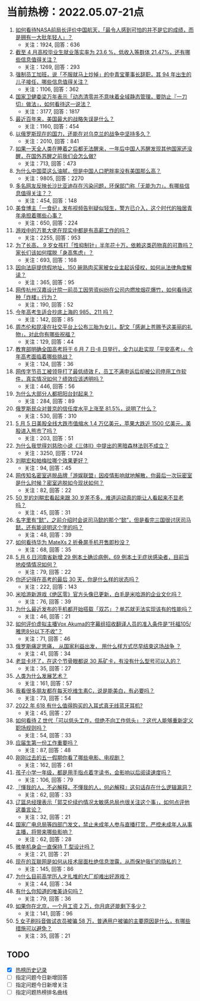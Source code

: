 # 当前热榜：2022.05.07-21点
1. [如何看待NASA前局长评价中国航天，「最令人感到可怕的并不是它的成绩，而是拥有一大批年轻人」？](https://www.zhihu.com/question/531471974)
    * 关注：1924, 回答：636
2. [截至 4 月高校毕业生就业落实率为 23.6 %，低收入等群体 21.47%，还有哪些信息值得关注？](https://www.zhihu.com/question/531577646)
    * 关注：1269, 回答：293
3. [强制员工加班，说「不服就马上炒掉」的中青宝董事长辞职，其 94 年出生的儿子接任，哪些信息值得关注？](https://www.zhihu.com/question/531700011)
    * 关注：1106, 回答：362
4. [国家卫健委梁万年表示「动态清零并不意味着全域静态管理，要防止『一刀切』做法」，如何看待这一说法？](https://www.zhihu.com/question/531626448)
    * 关注：3177, 回答：1817
5. [最近百年来，美国最大的战略失误是什么？](https://www.zhihu.com/question/376036755)
    * 关注：1160, 回答：454
6. [以俄罗斯现在的国力，还能在对乌克兰的战争中坚持多久？](https://www.zhihu.com/question/526458825)
    * 关注：2010, 回答：841
7. [如果一天全人类在睡着之后都无法醒来，一年后中国人苏醒发现其他国家还没醒，在国外苏醒之前我们会怎么做?](https://www.zhihu.com/question/530983711)
    * 关注：713, 回答：473
8. [为什么中国菜这么油腻，但是中国人口肥胖率没有美国那么高？](https://www.zhihu.com/question/39870793)
    * 关注：9805, 回答：2270
9. [多名网友反映长沙比亚迪存在污染问题，环保部门称「无能为力」，有哪些信息值得关注？？](https://www.zhihu.com/question/531746731)
    * 关注：454, 回答：148
10. [美食博主「一食纪」发布视频告别疑似轻生，警方已介入，这个时代的独居青年承担着哪些心事？](https://www.zhihu.com/question/531604326)
    * 关注：650, 回答：224
11. [游戏中的万氪大佬在现实中都是有高薪工作的吗？](https://www.zhihu.com/question/431746142)
    * 关注：2255, 回答：953
12. [为了长高， 9 岁女孩打「性抑制针」半年花十万，依赖这类药物真的可靠吗？家长们该如何摆脱「身高焦虑」？](https://www.zhihu.com/question/531623482)
    * 关注：693, 回答：168
13. [因向法庭提供假地址，150 碗熟肉买家被女业主起诉侵权，如何从法律角度解读？](https://www.zhihu.com/question/531695656)
    * 关注：365, 回答：95
14. [网传杭州汉嘉设计院一前员工因劳资纠纷在公司内燃放烟花爆竹，如何看待这种「炸楼」行为？](https://www.zhihu.com/question/531665308)
    * 关注：190, 回答：52
15. [今年高考生适合抄底上海的 985、211 吗？](https://www.zhihu.com/question/531719409)
    * 关注：142, 回答：85
16. [周杰伦和昆凌在社交平台上公布三胎为女儿，配文「感谢上苍赐予这美丽的礼物」，对此你有哪些祝福？](https://www.zhihu.com/question/531548935)
    * 关注：129, 回答：44
17. [教育部明确全国高考将于 6 月 7 日-8 日举行，全力以赴实现「平安高考」，今年高考面临着哪些挑战？](https://www.zhihu.com/question/531770848)
    * 关注：124, 回答：36
18. [网传字节员工被领导打了最低绩效 F，员工不满申诉后却被公司停用工作软件，真实情况如何？绩效应该透明吗？](https://www.zhihu.com/question/531606644)
    * 关注：446, 回答：56
19. [为什么大部分人都把阳台封起来？](https://www.zhihu.com/question/529922504)
    * 关注：284, 回答：89
20. [俄罗斯民众对普京的信任度水平上涨至 81.5%，说明了什么？](https://www.zhihu.com/question/531669618)
    * 关注：530, 回答：310
21. [5 月 5 日美股全线大跌市值缩水 1.4 万亿美元，苹果大跌近 1500 亿美元，美股进入熊市了吗？](https://www.zhihu.com/question/531557583)
    * 关注：203, 回答：51
22. [为什么我觉得刘慈欣小说《三体II》中提出的黑暗森林法则不成立？](https://www.zhihu.com/question/358152060)
    * 关注：3250, 回答：1724
23. [刘畊宏和帕梅拉哪个效果更好？](https://www.zhihu.com/question/529949490)
    * 关注：94, 回答：45
24. [网传知名密室逃脱品牌「游娱联盟」因疫情影响就地解散，你最后一次玩密室是什么时候？密室逃脱如今现状如何？](https://www.zhihu.com/question/531582838)
    * 关注：82, 回答：22
25. [50 岁的刘畊宏看起来跟 30 岁差不多，难道运动真的能让人看起来不显老吗？](https://www.zhihu.com/question/531022002)
    * 关注：45, 回答：31
26. [名字里有“懿”，之前介绍时会说司马懿的那个“懿”，但是看完三国很讨厌司马懿，还有能说明这个字的吗？](https://www.zhihu.com/question/525787449)
    * 关注：48, 回答：39
27. [如何看待华为 MateXs 2 折叠屏手机开售即秒没？](https://www.zhihu.com/question/531582823)
    * 关注：68, 回答：35
28. [5 月 6 日河南省新增 29 例本土确诊病例，69 例本土无症状感染者，目前当地疫情情况如何？](https://www.zhihu.com/question/531701748)
    * 关注：79, 回答：22
29. [你还记得在高考的最后 30 天，你是什么样的状态吗？](https://www.zhihu.com/question/529052329)
    * 关注：222, 回答：143
30. [米哈游新游戏《绝区零》官方头像已更新，白毛是米哈游的企业文化吗？](https://www.zhihu.com/question/531712376)
    * 关注：76, 回答：39
31. [为什么最近发布的手机都开始搭载「双芯」？单芯就无法实现该有的性能吗？](https://www.zhihu.com/question/529970143)
    * 关注：46, 回答：21
32. [如何评价虚拟主播Vox Akuma的字幕组招收翻译人员的准入条件是“托福105/雅思8分以下不收”？](https://www.zhihu.com/question/531436789)
    * 关注：71, 回答：46
33. [俄罗斯痛定思痛， 从国家利益出发， 用什么样方式尽早结束这场战争 ？](https://www.zhihu.com/question/531694082)
    * 关注：41, 回答：34
34. [老显卡坏了，在这个节骨眼都说 30 系矿卡，有没有什么型号可以入的？](https://www.zhihu.com/question/531554536)
    * 关注：35, 回答：27
35. [人类为什么发展艺术？](https://www.zhihu.com/question/531470082)
    * 关注：161, 回答：57
36. [我看很多朋友都在每天吃维生素C，说是能美白，有必要吗？](https://www.zhihu.com/question/454383893)
    * 关注：73, 回答：54
37. [2022 年 618 有什么值得购买的入耳式真无线蓝牙耳机?](https://www.zhihu.com/question/531458038)
    * 关注：45, 回答：27
38. [如何看待 Z 世代「可以低头工作，但绝不向工作低头」？这代人能够重新定义职场规则吗？](https://www.zhihu.com/question/531698987)
    * 关注：54, 回答：33
39. [应届生第一份工作重要吗？](https://www.zhihu.com/question/531525871)
    * 关注：87, 回答：48
40. [刚刚过去的五一假期你看了哪些电影、电视剧？](https://www.zhihu.com/question/531420055)
    * 关注：162, 回答：61
41. [孩子小学一年级，都是用手指点着字读书，会影响以后阅读速度吗？](https://www.zhihu.com/question/529320137)
    * 关注：106, 回答：79
42. [『懂我的人，不必解释，不懂我的人，何必解释』这句话存在什么逻辑漏洞？](https://www.zhihu.com/question/40386738)
    * 关注：62, 回答：33
43. [辽篮总经理表示「郭艾伦续约情况太敏感总局也很关注这个事」，如何点评他这番言论？](https://www.zhihu.com/question/531581345)
    * 关注：32, 回答：21
44. [国家广电总局等四部门发文，禁止未成年人参与直播打赏，严控未成年人从事主播，将带来哪些影响？](https://www.zhihu.com/question/531735195)
    * 关注：62, 回答：28
45. [微单机身会一直保持 T 型设计吗？](https://www.zhihu.com/question/531538881)
    * 关注：21, 回答：21
46. [现在的互联网是如何从技术层面杜绝信息泄露，从而保护我们的隐私的？](https://www.zhihu.com/question/522418945)
    * 关注：145, 回答：86
47. [为什么目前高学历人才扎堆的大厂却难出好游戏？](https://www.zhihu.com/question/530816105)
    * 关注：44, 回答：34
48. [有什么你知道的唯美诗句吗？](https://www.zhihu.com/question/528112354)
    * 关注：79, 回答：36
49. [如果你在北京，一个月工资 2 万，你月底还能剩下多少？](https://www.zhihu.com/question/516556362)
    * 关注：141, 回答：96
50. [5 女子刷抖音做试衣员被骗 58 万，普通用户被骗的主要原因是什么，有哪些措施可以避免？](https://www.zhihu.com/question/531406528)
    * 关注：35, 回答：21
## TODO
* [x] [热榜历史记录](hot_history/AllHot.md)
* [ ] 指定问题今日新增回答
* [ ] 指定问题今日新增关注
* [ ] 指定问题热榜排名曲线

